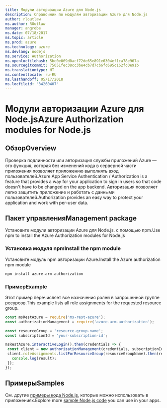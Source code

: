 ```yaml
---
title: Модули авторизации Azure для Node.js
description: Справочник по модулям авторизации Azure для Node.js
author: rloutlaw
ms.author: ROutlaw
manager: angrobe
ms.date: 07/18/2017
ms.topic: article
ms.prod: azure
ms.technology: azure
ms.devlang: nodejs
ms.service: Authorization
ms.openlocfilehash: 5be0e069d0acf72de65e891e6304ef1ca78e967a
ms.sourcegitcommit: 75051fec38cc3be4cb7d7cb6fc695c162fc0e91b
ms.translationtype: HT
ms.contentlocale: ru-RU
ms.lasthandoff: 05/17/2018
ms.locfileid: "34260407"
---
```

# <a name="azure-authorization-modules-for-nodejs"></a><span data-ttu-id="196b1-103">Модули авторизации Azure для Node.js</span><span class="sxs-lookup"><span data-stu-id="196b1-103">Azure Authorization modules for Node.js</span></span>

## <a name="overview"></a><span data-ttu-id="196b1-104">Обзор</span><span class="sxs-lookup"><span data-stu-id="196b1-104">Overview</span></span>

<span data-ttu-id="196b1-105">Проверка подлинности или авторизация службы приложений Azure — это функция, которая без изменений кода в серверной части приложения позволяет приложению выполнять вход пользователей.</span><span class="sxs-lookup"><span data-stu-id="196b1-105">Azure App Service Authentication / Authorization is a feature that provides a way for your application to sign in users so that code doesn't have to be changed on the app backend.</span></span> <span data-ttu-id="196b1-106">Авторизация позволяет легко защитить приложение и работать с данными пользователей.</span><span class="sxs-lookup"><span data-stu-id="196b1-106">Authorization provides an easy way to protect your application and work with per-user data.</span></span>

## <a name="management-package"></a><span data-ttu-id="196b1-107">Пакет управления</span><span class="sxs-lookup"><span data-stu-id="196b1-107">Management package</span></span>

<span data-ttu-id="196b1-108">Установите модули авторизации Azure для Node.js. с помощью npm.</span><span class="sxs-lookup"><span data-stu-id="196b1-108">Use npm to install the Azure Authorization modules for Node.js</span></span>

### <a name="install-the-npm-module"></a><span data-ttu-id="196b1-109">Установка модуля npm</span><span class="sxs-lookup"><span data-stu-id="196b1-109">Install the npm module</span></span>

<span data-ttu-id="196b1-110">Установите модуль npm авторизации Azure.</span><span class="sxs-lookup"><span data-stu-id="196b1-110">Install the Azure authorization npm module</span></span>

```bash
npm install azure-arm-authorization
```

### <a name="example"></a><span data-ttu-id="196b1-111">Пример</span><span class="sxs-lookup"><span data-stu-id="196b1-111">Example</span></span>

<span data-ttu-id="196b1-112">Этот пример перечисляет все назначения ролей в запрошенной группе ресурсов.</span><span class="sxs-lookup"><span data-stu-id="196b1-112">This example lists all role assignments for the requested resource group.</span></span>

```javascript
const msRestAzure = require('ms-rest-azure');
const authorizationManagement = require('azure-arm-authorization');

const resourceGroup = 'resource-group-name';
const subscriptionId = 'your-subscription-id';

msRestAzure.interactiveLogin().then(credentials => {
 const client = new authorizationManagement(credentials, subscriptionId);
 client.roleAssignments.listForResourceGroup(resourceGroupName).then(result => {
   console.log(result);
 });
});
```

## <a name="samples"></a><span data-ttu-id="196b1-113">Примеры</span><span class="sxs-lookup"><span data-stu-id="196b1-113">Samples</span></span>

<span data-ttu-id="196b1-114">См. другие [примеры кода Node.js](https://azure.microsoft.com/resources/samples/?platform=nodejs), которые можно использовать в приложениях.</span><span class="sxs-lookup"><span data-stu-id="196b1-114">Explore more [sample Node.js code](https://azure.microsoft.com/resources/samples/?platform=nodejs) you can use in your apps.</span></span>
